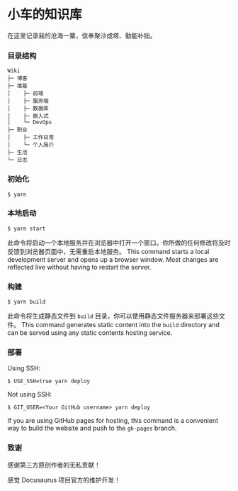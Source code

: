 # 小车的知识库

在这里记录我的沧海一粟，信奉聚沙成塔、勤能补拙。

### 目录结构

```
Wiki
├─ 博客
├─ 维基
│    ├─ 前端
│    ├─ 服务端
│    ├─ 数据库
│    ├─ 嵌入式
│    └─ DevOps
├─ 职业
│    ├─ 工作日常
│    └─ 个人简介
├─ 生活
└─ 日志
```

### 初始化

```
$ yarn
```

### 本地启动

```
$ yarn start
```

此命令将启动一个本地服务并在浏览器中打开一个窗口。你所做的任何修改将及时反馈到浏览器页面中，无需重启本地服务。
This command starts a local development server and opens up a browser window. Most changes are reflected live without having to restart the server.

### 构建

```
$ yarn build
```

此命令将生成静态文件到 `build` 目录，你可以使用静态文件服务器来部署这些文件。
This command generates static content into the `build` directory and can be served using any static contents hosting service.

### 部署

Using SSH:

```
$ USE_SSH=true yarn deploy
```

Not using SSH:

```
$ GIT_USER=<Your GitHub username> yarn deploy
```

If you are using GitHub pages for hosting, this command is a convenient way to build the website and push to the `gh-pages` branch.

### 致谢

感谢第三方原创作者的无私贡献！

感觉 Docusaurus 项目官方的维护开发！

